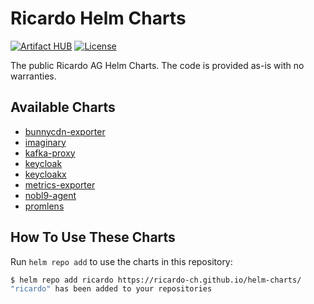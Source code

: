 # Ricardo Helm Charts

[![Artifact HUB](https://img.shields.io/endpoint?url=https://artifacthub.io/badge/repository/ricardo)](https://artifacthub.io/packages/search?repo=ricardo)
[![License](https://img.shields.io/github/license/ricardo-ch/helm-charts)](https://github.com/ricardo-ch/helm-charts/blob/main/LICENSE)

The public Ricardo AG Helm Charts. The code is provided as-is with no warranties.

## Available Charts

* [bunnycdn-exporter](https://github.com/ricardo-ch/helm-charts/tree/main/charts/bunnycdn-exporter)
* [imaginary](https://github.com/ricardo-ch/helm-charts/tree/main/charts/imaginary)
* [kafka-proxy](https://github.com/ricardo-ch/helm-charts/tree/main/charts/kafka-proxy)
* [keycloak](https://github.com/ricardo-ch/helm-charts/tree/main/charts/keycloak)
* [keycloakx](https://github.com/ricardo-ch/helm-charts/tree/main/charts/keycloakx)
* [metrics-exporter](https://github.com/ricardo-ch/helm-charts/tree/main/charts/metrics-exporter)
* [nobl9-agent](https://github.com/ricardo-ch/helm-charts/tree/main/charts/nobl9-agent)
* [promlens](https://github.com/ricardo-ch/helm-charts/tree/main/charts/promlens)

## How To Use These Charts

Run `helm repo add` to use the charts in this repository:

```bash
$ helm repo add ricardo https://ricardo-ch.github.io/helm-charts/
"ricardo" has been added to your repositories
```
